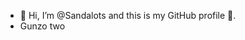 - 👋 Hi, I’m @Sandalots and this is my GitHub profile 🥇.
- Gunzo two

<!---
Sandalots/Sandalots is a ✨ special ✨ repository because its `README.md` (this file) appears on your GitHub profile.
You can click the Preview link to take a look at your changes.
--->
